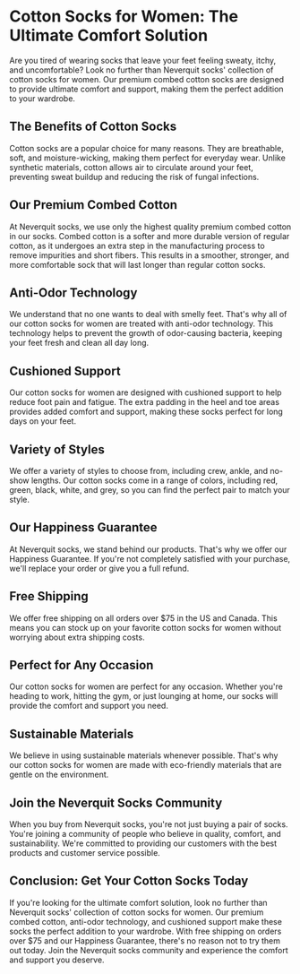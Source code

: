 # Cotton Socks for Women: The Ultimate Comfort Solution

Are you tired of wearing socks that leave your feet feeling sweaty, itchy, and uncomfortable? Look no further than Neverquit socks' collection of cotton socks for women. Our premium combed cotton socks are designed to provide ultimate comfort and support, making them the perfect addition to your wardrobe.

## The Benefits of Cotton Socks

Cotton socks are a popular choice for many reasons. They are breathable, soft, and moisture-wicking, making them perfect for everyday wear. Unlike synthetic materials, cotton allows air to circulate around your feet, preventing sweat buildup and reducing the risk of fungal infections.

## Our Premium Combed Cotton

At Neverquit socks, we use only the highest quality premium combed cotton in our socks. Combed cotton is a softer and more durable version of regular cotton, as it undergoes an extra step in the manufacturing process to remove impurities and short fibers. This results in a smoother, stronger, and more comfortable sock that will last longer than regular cotton socks.

## Anti-Odor Technology

We understand that no one wants to deal with smelly feet. That's why all of our cotton socks for women are treated with anti-odor technology. This technology helps to prevent the growth of odor-causing bacteria, keeping your feet fresh and clean all day long.

## Cushioned Support

Our cotton socks for women are designed with cushioned support to help reduce foot pain and fatigue. The extra padding in the heel and toe areas provides added comfort and support, making these socks perfect for long days on your feet.

## Variety of Styles

We offer a variety of styles to choose from, including crew, ankle, and no-show lengths. Our cotton socks come in a range of colors, including red, green, black, white, and grey, so you can find the perfect pair to match your style.

## Our Happiness Guarantee

At Neverquit socks, we stand behind our products. That's why we offer our Happiness Guarantee. If you're not completely satisfied with your purchase, we'll replace your order or give you a full refund.

## Free Shipping

We offer free shipping on all orders over $75 in the US and Canada. This means you can stock up on your favorite cotton socks for women without worrying about extra shipping costs.

## Perfect for Any Occasion

Our cotton socks for women are perfect for any occasion. Whether you're heading to work, hitting the gym, or just lounging at home, our socks will provide the comfort and support you need.

## Sustainable Materials

We believe in using sustainable materials whenever possible. That's why our cotton socks for women are made with eco-friendly materials that are gentle on the environment.

## Join the Neverquit Socks Community

When you buy from Neverquit socks, you're not just buying a pair of socks. You're joining a community of people who believe in quality, comfort, and sustainability. We're committed to providing our customers with the best products and customer service possible.

## Conclusion: Get Your Cotton Socks Today

If you're looking for the ultimate comfort solution, look no further than Neverquit socks' collection of cotton socks for women. Our premium combed cotton, anti-odor technology, and cushioned support make these socks the perfect addition to your wardrobe. With free shipping on orders over $75 and our Happiness Guarantee, there's no reason not to try them out today. Join the Neverquit socks community and experience the comfort and support you deserve.
